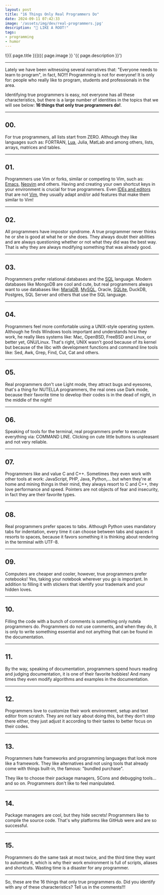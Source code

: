 ```yaml
---
layout: post
title: "16 Things Only Real Programmers Do"
date: 2024-09-11 07:42:33
image: '/assets/img/dev/real-programmers.jpg'
description: "🚀 LIKE A ROOT!"
tags:
- programming
- humor
---
```


![{{ page.title }}]({{ page.image }} '{{ page.description }}')

---

Lately we have been witnessing several narratives that: "Everyone needs to learn to program", in fact, NO!!! Programming is not for everyone! It is only for: people who really like to program, students and professionals in the area.

Identifying true programmers is easy, not everyone has all these characteristics, but there is a large number of identities in the topics that we will see below: **16 things that only true programmers do!**.

---

## 00.
For true programmers, all lists start from ZERO. Although they like languages such as: FORTRAN, [Lua](https://terminalroot.com/tags#lua), Julia, MatLab and among others, lists, arrays, matrices and tables.

---

## 01.
Programmers use Vim or forks, similar or competing to Vim, such as: [Emacs](https://terminalroot.com/tags#emacs), [Neovim](https://terminalroot.com/tags#neovim) and others. Having and creating your own shortcut keys in your environment is crucial for true programmers. Even [IDEs and editors](https://terminalroot.com/the-32-best-ides-text-editors-for-cpp/) that are not [Vim](https://terminalroot.com/tags#vim), they usually adapt and/or add features that make them similar to Vim!

---

## 02.
All programmers have impostor syndrome. A true programmer never thinks he or she is good at what he or she does. They always doubt their abilities and are always questioning whether or not what they did was the best way. That is why they are always modifying something that was already good.

---

## 03.
Programmers prefer relational databases and the [SQL](https://terminalroot.com/tags#sql) language. Modern databases like MongoDB are cool and cute, but real programmers always want to use databases like: [MariaDB](https://terminalroot.com/tags#mariadb), [MySQL](https://terminalroot.com/tags#mysql), Oracle, [SQLite](https://terminalroot.com/tags#sqlite), DuckDB, Postgres, SQL Server and others that use the SQL language.

---

## 04.
Programmers feel more comfortable using a UNIX-style operating system. Although he finds Windows tools important and understands how they work, he really likes systems like: Mac, OpenBSD, FreeBSD and Linux, or better yet, GNU/Linux. That's right, UNIX wasn't good because of its kernel but because of the libc with development functions and command line tools like: Sed, Awk, Grep, Find, Cut, Cat and others.

---

## 05.
Real programmers don't use Light mode, they attract bugs and eyesores, that's a thing for NUTELLA programmers, the real ones use Dark mode, because their favorite time to develop their codes is in the dead of night, in the middle of the night!

---

## 06.
Speaking of tools for the terminal, real programmers prefer to execute everything via: COMMAND LINE. Clicking on cute little buttons is unpleasant and not very reliable.

---

## 07.
Programmers like and value C and C++. Sometimes they even work with other tools at work: JavaScript, PHP, Java, Python,... but when they're at home and mining things in their mind, they always resort to C and C++, they love performance and speed. Pointers are not objects of fear and insecurity, in fact they are their favorite types.

---

## 08.
Real programmers prefer spaces to tabs. Although Python uses mandatory tabs for indentation, every time it can choose between tabs and spaces it resorts to spaces, because it favors something it is thinking about rendering in the terminal with UTF-8.

---

## 09.
Computers are cheaper and cooler, however, true programmers prefer notebooks! Yes, taking your notebook wherever you go is important. In addition to filling it with stickers that identify your trademark and your hidden loves.

---

## 10.
Filling the code with a bunch of comments is something only nutela programmers do. Programmers do not use comments, and when they do, it is only to write something essential and not anything that can be found in the documentation.

---

## 11.
By the way, speaking of documentation, programmers spend hours reading and judging documentation, it is one of their favorite hobbies! And many times they even modify algorithms and examples in the documentation.

---

## 12.
Programmers love to customize their work environment, setup and text editor from scratch. They are not lazy about doing this, but they don't stop there either, they just adjust it according to their tastes to better focus on their codes.

---

## 13.
Programmers hate frameworks and programming languages ​​that look more like a framework. They like alternatives and not using tools that already come with things built-in, the famous: "bundled purchase".

They like to choose their package managers, SCons and debugging tools... and so on. Programmers don't like to feel manipulated.

---

## 14.
Package managers are cool, but they hide secrets! Programmers like to compile the source code. That's why platforms like GitHub were and are so successful.

---

## 15.
Programmers do the same task at most twice, and the third time they want to automate it, which is why their work environment is full of scripts, aliases and shortcuts. Wasting time is a disaster for any programmer.

---

So, these are the 16 things that only true programmers do. Did you identify with any of these characteristics? Tell us in the comments!!!
